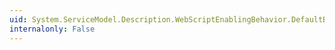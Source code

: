 ```yaml
---
uid: System.ServiceModel.Description.WebScriptEnablingBehavior.DefaultBodyStyle
internalonly: False
---
```

